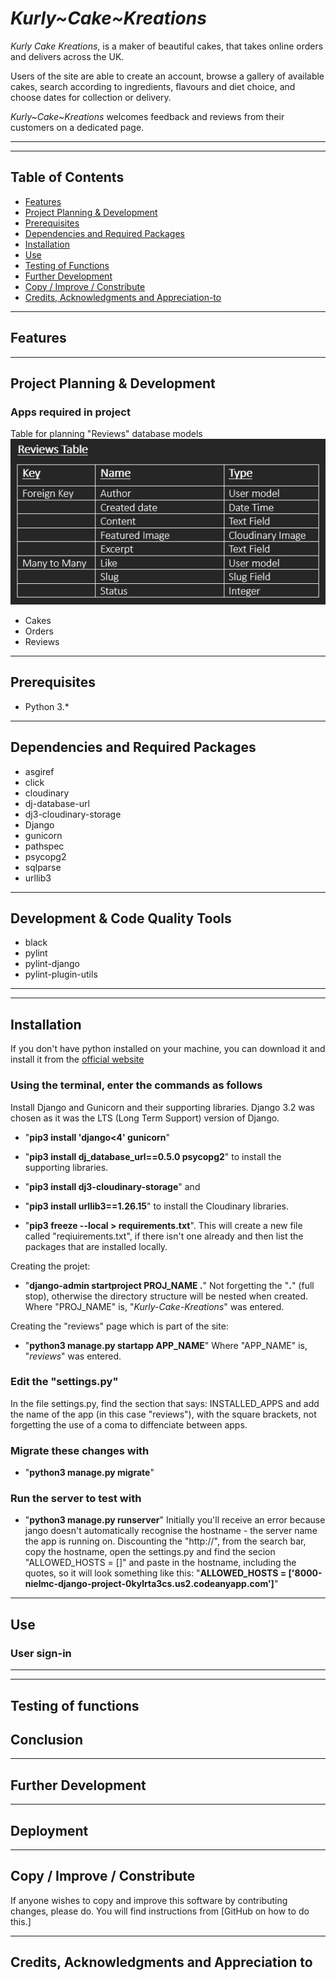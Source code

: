 # *Kurly~Cake~Kreations*

*Kurly Cake Kreations*, is a maker of beautiful cakes, that takes online orders and delivers across the UK.

Users of the site are able to create an account, browse a gallery of available cakes, search according to ingredients, flavours and diet choice, and choose dates for collection or delivery.

*Kurly~Cake~Kreations* welcomes feedback and reviews from their customers on a dedicated page.
___
___

## Table of Contents

- [Features](#features)
- [Project Planning & Development](#project-planning--development)
- [Prerequisites](#prerequisites)
- [Dependencies and Required Packages](#dependencies-and-required-packages)
- [Installation](#installation)
- [Use](#use)
- [Testing of Functions](#testing-of-functions)
- [Further Development](#further-development)
- [Copy / Improve / Constribute](#copy--improve--constribute)
- [Credits, Acknowledgments and Appreciation-to](#credits-acknowledgments-and-appreciation-to)

___

## Features

___

## Project Planning & Development

### Apps required in project

Table for planning "Reviews" database models
![Reviews Tables Model](static/assets_readme/reviews-table.png)

- Cakes
- Orders
- Reviews

___

## Prerequisites

- Python 3.*

___

## Dependencies and Required Packages

- asgiref
- click
- cloudinary
- dj-database-url
- dj3-cloudinary-storage
- Django
- gunicorn
- pathspec
- psycopg2
- sqlparse
- urllib3

___

## Development & Code Quality Tools

- black
- pylint
- pylint-django
- pylint-plugin-utils

___
___

## Installation

If you don't have python installed on your machine, you can download it and
install it from the [official website](https://www.python.org/downloads/)

### Using the terminal, enter the commands as follows

Install Django and Gunicorn and their supporting libraries. Django 3.2 was chosen as it was the LTS (Long Term Support) version of Django.

- "**pip3 install 'django<4' gunicorn**"

- "**pip3 install dj_database_url==0.5.0 psycopg2**" to install the supporting libraries.

- "**pip3 install dj3-cloudinary-storage**" and
- "**pip3 install urllib3==1.26.15**" to install the Cloudinary libraries.

- "**pip3 freeze --local > requirements.txt**". This will create a new file called "reqiuirements.txt", if there isn't one already and then list the packages that are installed locally.

Creating the projet:

- "**django-admin startproject PROJ_NAME .**" Not forgetting the "**.**" (full stop), otherwise the directory structure will be nested when created. Where "PROJ_NAME" is, "*Kurly-Cake-Kreations*" was entered.

Creating the "reviews" page which is part of the site:

- "**python3 manage.py startapp APP_NAME**" Where "APP_NAME" is, "*reviews*" was entered.

### Edit the "settings.py"

In the file settings.py, find the section that says:
INSTALLED_APPS and add the name of the app (in this case "reviews"), with the square brackets, not forgetting the use of a coma to diffenciate between apps.

### Migrate these changes with

- "**python3 manage.py migrate**"

### Run the server to test with

- "**python3 manage.py runserver**"  Initially you'll receive an error because jango doesn't automatically recognise the hostname - the server name the app is running on. Discounting the "http://", from the search bar, copy the hostname, open the settings.py and find the secion "ALLOWED_HOSTS = []" and paste in the hostname, including the quotes, so it will look something like this: "**ALLOWED_HOSTS = ['8000-nielmc-django-project-0kylrta3cs.us2.codeanyapp.com']**"

___

## Use

### User sign-in

___
___

## Testing of functions

## Conclusion

___

## Further Development

___

## Deployment

___

## Copy / Improve / Constribute

If anyone wishes to copy and improve this software by contributing changes,
please do.  You will find instructions from
[GitHub on how to do this.]
___

## Credits, Acknowledgments and Appreciation to
